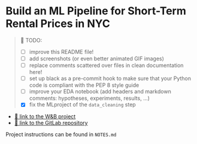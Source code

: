 # Build an ML Pipeline for Short-Term Rental Prices in NYC

> 📝 TODO:
>
> - [ ] improve this README file!
> - [ ] add screenshots (or even better animated GIF images)
> - [ ] replace comments scattered over files in clean documentation here!
> - [ ] set up black as a pre-commit hook to make sure that your Python code is compliant with the PEP 8 style guide
> - [ ] improve your EDA notebook (add headers and markdown comments: hypotheses, experiments, results, ...)
> - [x] fix the MLproject of the `data_cleaning` step

- [🔗 link to the W&B project](https://wandb.ai/m-sahli/nyc_airbnb)
- [🔗 link to the GitLab repository](https://gitlab.com/m.sahli/build_ml_pipeline_for_short_term_rental_prices)

Project instructions can be found in `NOTES.md`

